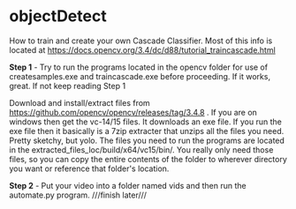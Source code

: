 # objectDetect
How to train and create your own Cascade Classifier. Most of this info is located at https://docs.opencv.org/3.4/dc/d88/tutorial_traincascade.html

__Step 1__ -
Try to run the programs located in the opencv folder for use of createsamples.exe and traincascade.exe before proceeding. If it works, great. If not keep reading Step 1

Download and install/extract files from https://github.com/opencv/opencv/releases/tag/3.4.8 . If you are on windows then get the 
vc-14/15 files. It downloads an exe file. If you run the exe file then it basically is a 7zip extracter that unzips all the files
you need. Pretty sketchy, but yolo. The files you need to run the programs are located in the extracted_files_loc/build/x64/vc15/bin/.
You really only need those files, so you can copy the entire contents of the folder to wherever directory you want or reference that
folder's location. 

__Step 2__ - 
Put your video into a folder named vids and then run the automate.py program. ///finish later///

